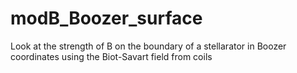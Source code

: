 # modB_Boozer_surface
Look at the strength of B on the boundary of a stellarator in Boozer coordinates using the Biot-Savart field from coils
